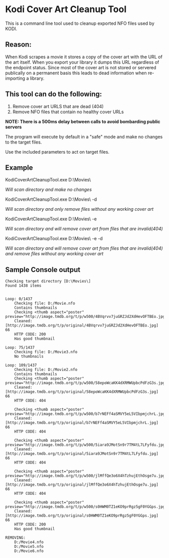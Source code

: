# Kodi Cover Art Cleanup Tool

This is a command line tool used to cleanup exported NFO files used by KODI. 

## Reason:
When Kodi scrapes a movie it stores a copy of the cover art with the URL of the art itself. When you export your library it dumps this URL regardless of the endpoint status. Since most of the cover art is not stored or servered publically on a permanent basis this leads to dead information when re-importing a library.

## This tool can do the following:
1. Remove cover art URLS that are dead (404)
2. Remove NFO files that contain no healthy cover URLs

**NOTE: There is a 500ms delay between calls to avoid bombarding public servers**

The program will execute by default in a "safe" mode and make no changes to the target files.

Use the included parameters to act on target files.

## Example

KodiCoverArtCleanupTool.exe D:\Movies\

*Will scan directory and make no changes*

KodiCoverArtCleanupTool.exe D:\Movies\ -d

*Will scan directory and only remove files without any working cover art*

KodiCoverArtCleanupTool.exe D:\Movies\ -e

*Will scan directory and will remove cover art from files that are invalid(404)*

KodiCoverArtCleanupTool.exe D:\Movies\ -e -d

*Will scan directory and will remove cover art from files that are invalid(404) and remove files without any working cover art*


## Sample Console output
```
Checking target directory [D:\Movies\]
Found 1438 items


Loop: 0/1437
	Checking file: D:/Movie.nfo
	Contains thumbnails
	Checking <thumb aspect="poster" preview="http://image.tmdb.org/t/p/w500/4BVqrvv7juGRZJd2XdHevOFTBEo.jpg">http://image.tmdb.org/t/p/original/4BVqrvv7juGRZJd2XdHevOFTBEo.jpg</thumb>
	Cleaned: [http://image.tmdb.org/t/p/original/4BVqrvv7juGRZJd2XdHevOFTBEo.jpg] 66
	HTTP CODE: 200
	Has good thumbnail

Loop: 75/1437
	Checking file: D:/Movie3.nfo
	No thumbnails

Loop: 109/1437
	Checking file: D:/Movie2.nfo
	Contains thumbnails
	Checking <thumb aspect="poster" preview="http://image.tmdb.org/t/p/w500/58epoWcaKK4dXRMWUpbcPdFzG3s.jpg">http://image.tmdb.org/t/p/original/58epoWcaKK4dXRMWUpbcPdFzG3s.jpg</thumb>
	Cleaned: [http://image.tmdb.org/t/p/original/58epoWcaKK4dXRMWUpbcPdFzG3s.jpg] 66
	HTTP CODE: 404

	Checking <thumb aspect="poster" preview="http://image.tmdb.org/t/p/w500/b7rNEFf4aSMVY5eL5VIbpmjchrL.jpg">http://image.tmdb.org/t/p/original/b7rNEFf4aSMVY5eL5VIbpmjchrL.jpg</thumb>
	Cleaned: [http://image.tmdb.org/t/p/original/b7rNEFf4aSMVY5eL5VIbpmjchrL.jpg] 66
	HTTP CODE: 404

	Checking <thumb aspect="poster" preview="http://image.tmdb.org/t/p/w500/5iara9JMotSn9r7TM4tL7LFyfdu.jpg">http://image.tmdb.org/t/p/original/5iara9JMotSn9r7TM4tL7LFyfdu.jpg</thumb>
	Cleaned: [http://image.tmdb.org/t/p/original/5iara9JMotSn9r7TM4tL7LFyfdu.jpg] 66
	HTTP CODE: 404

	Checking <thumb aspect="poster" preview="http://image.tmdb.org/t/p/w500/jlMffQe3o6X4hTzhujEthOsge7u.jpg">http://image.tmdb.org/t/p/original/jlMffQe3o6X4hTzhujEthOsge7u.jpg</thumb>
	Cleaned: [http://image.tmdb.org/t/p/original/jlMffQe3o6X4hTzhujEthOsge7u.jpg] 66
	HTTP CODE: 404

	Checking <thumb aspect="poster" preview="http://image.tmdb.org/t/p/w500/s0HWM0TZ1eKO9prRgz5gF0YGGps.jpg">http://image.tmdb.org/t/p/original/s0HWM0TZ1eKO9prRgz5gF0YGGps.jpg</thumb>
	Cleaned: [http://image.tmdb.org/t/p/original/s0HWM0TZ1eKO9prRgz5gF0YGGps.jpg] 66
	HTTP CODE: 200
	Has good thumbnail

REMOVING:
	D:/Movie4.nfo
	D:/Movie5.nfo
	D:/Movie6.nfo
```	


